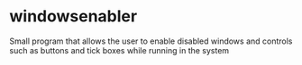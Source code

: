 # windowsenabler
 Small program that allows the user to enable disabled windows and controls such as buttons and tick boxes while running in the system
